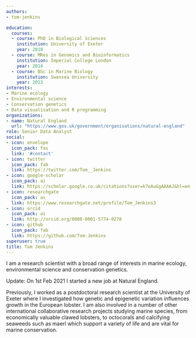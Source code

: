 ```yaml
---
authors:
- tom-jenkins

education:
  courses:
  - course: PhD in Biological Sciences
    institution: University of Exeter
    year: 2018
  - course: MRes in Genomics and Bioinformatics
    institution: Imperial College London
    year: 2014
  - course: BSc in Marine Biology
    institution: Swansea University
    year: 2013
interests:
- Marine ecology
- Environmental science
- Conservation genetics
- Data visualisation and R programming
organizations:
- name: Natural England
  url: "https://www.gov.uk/government/organisations/natural-england"
role: Senior Data Analyst
social:
- icon: envelope
  icon_pack: fas
  link: '#contact'
- icon: twitter
  icon_pack: fab
  link: https://twitter.com/Tom__Jenkins
- icon: google-scholar
  icon_pack: ai
  link: https://scholar.google.co.uk/citations?user=k7oAuGgAAAAJ&hl=en
- icon: researchgate
  icon_pack: ai
  link: https://www.researchgate.net/profile/Tom_Jenkins3
- icon: orcid
  icon_pack: ai
  link: http://orcid.org/0000-0001-5774-0278
- icon: github
  icon_pack: fab
  link: https://github.com/Tom-Jenkins
superuser: true
title: Tom Jenkins
---
```


I am a research scientist with a broad range of interests in marine ecology, environmental science and conservation genetics. 

Update: On 1st Feb 2021 I started a new job at Natural England.

Previously, I worked as a postdoctoral research scientist at the University of Exeter where I investigated how genetic and epigenetic variation influences growth in the European lobster. I am also involved in a number of other international collaborative research projects studying marine species, from economically valuable clawed lobsters, to octocorals and calcifying seaweeds such as maerl which support a variety of life and are vital for marine conservation.  
